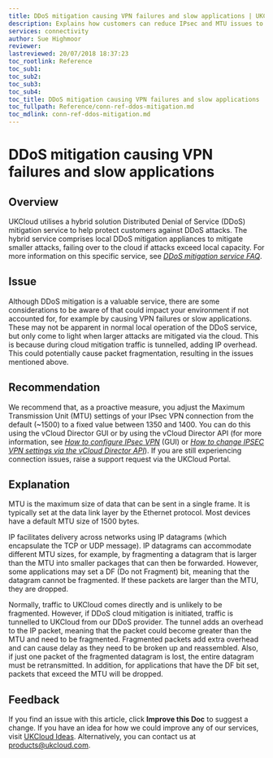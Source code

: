 ```yaml
---
title: DDoS mitigation causing VPN failures and slow applications | UKCloud Ltd
description: Explains how customers can reduce IPsec and MTU issues to allow packets to traverse the internet and enter the UKCloud platform
services: connectivity
author: Sue Highmoor
reviewer:
lastreviewed: 20/07/2018 18:37:23
toc_rootlink: Reference
toc_sub1: 
toc_sub2:
toc_sub3:
toc_sub4:
toc_title: DDoS mitigation causing VPN failures and slow applications
toc_fullpath: Reference/conn-ref-ddos-mitigation.md
toc_mdlink: conn-ref-ddos-mitigation.md
---
```


# DDoS mitigation causing VPN failures and slow applications

## Overview

UKCloud utilises a hybrid solution Distributed Denial of Service (DDoS) mitigation service to help protect customers against DDoS attacks. The hybrid service comprises local DDoS mitigation appliances to mitigate smaller attacks, failing over to the cloud if attacks exceed local capacity. For more information on this specific service, see [*DDoS mitigation service FAQ*](conn-faq-ddos.md).

## Issue

Although DDoS mitigation is a valuable service, there are some considerations to be aware of that could impact your environment if not accounted for, for example by causing VPN failures or slow applications. These may not be apparent in normal local operation of the DDoS service, but only come to light when larger attacks are mitigated via the cloud. This is because during cloud mitigation traffic is tunnelled, adding IP overhead. This could potentially cause packet fragmentation, resulting in the issues mentioned above.

## Recommendation

We recommend that, as a proactive measure, you adjust the Maximum Transmission Unit (MTU) settings of your IPsec VPN connection from the default (~1500) to a fixed value between 1350 and 1400. You can do this using the vCloud Director GUI or by using the vCloud Director API (for more information, see [*How to configure IPsec VPN*](../vmware/vmw-how-configure-ipsec-vpn.md) (GUI) or [*How to change IPSEC VPN settings via the vCloud Director API*](../vmware/vmw-how-change-ipsec-vpn-api.md)). If you are still experiencing connection issues, raise a support request via the UKCloud Portal.

## Explanation

MTU is the maximum size of data that can be sent in a single frame. It is typically set at the data link layer by the Ethernet protocol. Most devices have a default MTU size of 1500 bytes.

IP facilitates delivery across networks using IP datagrams (which encapsulate the TCP or UDP message). IP datagrams can accommodate different MTU sizes, for example, by fragmenting a datagram that is larger than the MTU into smaller packages that can then be forwarded. However, some applications may set a DF (Do not Fragment) bit, meaning that the datagram cannot be fragmented. If these packets are larger than the MTU, they are dropped.

Normally, traffic to UKCloud comes directly and is unlikely to be fragmented. However, if DDoS cloud mitigation is initiated, traffic is tunnelled to UKCloud from our DDoS provider. The tunnel adds an overhead to the IP packet, meaning that the packet could become greater than the MTU and need to be fragmented. Fragmented packets add extra overhead and can cause delay as they need to be broken up and reassembled. Also, if just one packet of the fragmented datagram is lost, the entire datagram must be retransmitted. In addition, for applications that have the DF bit set, packets that exceed the MTU will be dropped.

## Feedback

If you find an issue with this article, click **Improve this Doc** to suggest a change. If you have an idea for how we could improve any of our services, visit [UKCloud Ideas](https://ideas.ukcloud.com). Alternatively, you can contact us at <products@ukcloud.com>.

